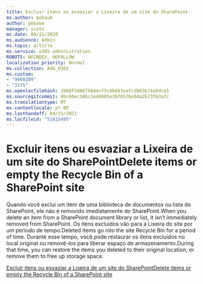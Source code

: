 ```yaml
---
title: Excluir itens ou esvaziar a Lixeira de um site do SharePoint
ms.author: pebaum
author: pebaum
manager: scotv
ms.date: 04/21/2020
ms.audience: Admin
ms.topic: article
ms.service: o365-administration
ROBOTS: NOINDEX, NOFOLLOW
localization_priority: Normal
ms.collection: Adm_O365
ms.custom:
- "9000209"
- "3175"
ms.openlocfilehash: 3968f389675644cf5c0bd81eafcdb03b74a6dce5
ms.sourcegitcommit: 8bc60ec34bc1e40685e3976576e04a2623f63a7c
ms.translationtype: MT
ms.contentlocale: pt-BR
ms.lasthandoff: 04/15/2021
ms.locfileid: "51815495"
---
```

# <a name="delete-items-or-empty-the-recycle-bin-of-a-sharepoint-site"></a><span data-ttu-id="73dcc-102">Excluir itens ou esvaziar a Lixeira de um site do SharePoint</span><span class="sxs-lookup"><span data-stu-id="73dcc-102">Delete items or empty the Recycle Bin of a SharePoint site</span></span> 

<span data-ttu-id="73dcc-103">Quando você exclui um item de uma biblioteca de documentos ou lista do SharePoint, ele não é removido imediatamente do SharePoint.</span><span class="sxs-lookup"><span data-stu-id="73dcc-103">When you delete an item from a SharePoint document library or list, it isn’t immediately removed from SharePoint.</span></span> <span data-ttu-id="73dcc-104">Os itens excluídos vão para a Lixeira do site por um período de tempo.</span><span class="sxs-lookup"><span data-stu-id="73dcc-104">Deleted items go into the site Recycle Bin for a period of time.</span></span> <span data-ttu-id="73dcc-105">Durante esse tempo, você pode restaurar os itens excluídos no local original ou removê-los para liberar espaço de armazenamento.</span><span class="sxs-lookup"><span data-stu-id="73dcc-105">During that time, you can restore the items you deleted to their original location, or remove them to free up storage space.</span></span>

[<span data-ttu-id="73dcc-106">Excluir itens ou esvaziar a Lixeira de um site do SharePoint</span><span class="sxs-lookup"><span data-stu-id="73dcc-106">Delete items or empty the Recycle Bin of a SharePoint site</span></span>](https://support.office.com/article/2e713599-d13e-40d6-96dc-66f0a366f74e)